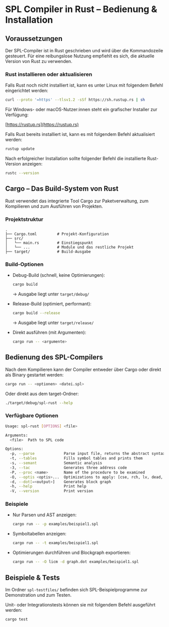 # SPL Compiler in Rust – Bedienung & Installation

## Voraussetzungen

Der SPL-Compiler ist in Rust geschrieben und wird
über die Kommandozeile gesteuert. Für eine reibungslose
Nutzung empfiehlt es sich, die aktuelle Version von Rust zu verwenden.

### Rust installieren oder aktualisieren

Falls Rust noch nicht installiert ist,
kann es unter Linux mit folgendem Befehl eingerichtet werden:

```bash
curl --proto '=https' --tlsv1.2 -sSf https://sh.rustup.rs | sh
```

Für Windows- oder macOS-Nutzer\:innen steht ein grafischer Installer zur Verfügung:

[https://rustup.rs](https://rustup.rs)

Falls Rust bereits installiert ist, kann es mit folgendem Befehl aktualisiert werden:

```bash
rustup update
```

Nach erfolgreicher Installation sollte folgender Befehl
die installierte Rust-Version anzeigen:

```bash
rustc --version
```

## Cargo – Das Build-System von Rust

Rust verwendet das integrierte Tool Cargo zur Paketverwaltung,
zum Kompilieren und zum Ausführen von Projekten.

### Projektstruktur

```text
.
├── Cargo.toml         # Projekt-Konfiguration
├── src/
│   └── main.rs        # Einstiegspunkt
│   └── ...            # Module und das restliche Projekt
├── target/            # Build-Ausgabe
```

### Build-Optionen

* Debug-Build (schnell, keine Optimierungen):

  ```bash
  cargo build
  ```

  → Ausgabe liegt unter `target/debug/`

* Release-Build (optimiert, performant):

  ```bash
  cargo build --release
  ```

  → Ausgabe liegt unter `target/release/`

* Direkt ausführen (mit Argumenten):

  ```bash
  cargo run -- <argumente>
  ```

## Bedienung des SPL-Compilers

Nach dem Kompilieren kann der Compiler entweder über
Cargo oder direkt als Binary gestartet werden:

```bash
cargo run -- <optionen> <datei.spl>
```

Oder direkt aus dem target-Ordner:

```bash
./target/debug/spl-rust --help
```

### Verfügbare Optionen

```bash
Usage: spl-rust [OPTIONS] <file>

Arguments:
  <file>  Path to SPL code

Options:
  -p, --parse             Parse input file, returns the abstract syntax tree
  -t, --tables            Fills symbol tables and prints them
  -s, --semant            Semantic analysis
  -3, --tac               Generates three address code
  -P, --proc <name>       Name of the procedure to be examined
  -O, --optis <optis>...  Optimizations to apply: [cse, rch, lv, dead, gcp, scc, licm]
  -d, --dot[=<output>]    Generates block graph
  -h, --help              Print help
  -V, --version           Print version

```

### Beispiele

* Nur Parsen und AST anzeigen:

  ```bash
  cargo run -- -p examples/beispiel1.spl
  ```

* Symboltabellen anzeigen:

  ```bash
  cargo run -- -t examples/beispiel1.spl
  ```

* Optimierungen durchführen und Blockgraph exportieren:

  ```bash
  cargo run -- -O licm -d graph.dot examples/beispiel1.spl
  ```

## Beispiele & Tests

Im Ordner `spl-testfiles/` befinden sich
SPL-Beispielprogramme zur Demonstration und zum Testen.

Unit- oder Integrationstests können sie mit folgendem Befehl ausgeführt werden:

```bash
cargo test
```
